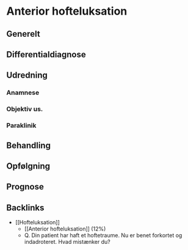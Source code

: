 # Anterior hofteluksation
## Generelt


## Differentialdiagnose


## Udredning
### Anamnese

### Objektiv us.

### Paraklinik

## Behandling


## Opfølgning


## Prognose
 

## Backlinks
* [[Hofteluksation]]
	* [[Anterior hofteluksation]] (12%)
	* Q. Din patient har haft et hoftetraume. Nu er benet forkortet og indadroteret. Hvad mistænker du?

<!-- #anki/tag/med/Orto #anki/deck/Medicine -->

<!-- {BearID:CA0DA7E5-51DA-46B4-A0C0-0A7187739FC4-21052-00004248A87A0D40} -->
